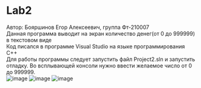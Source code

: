 # Lab2
Автор: Бояршинов Егор Алексеевич, группа Фт-210007  
Данная программа выводит на экран количество денег(от 0 до 999999) в текстовом виде  
Код писался в программе Visual Studio на языке программирования C++  
Для работы программы следует запустить файл Project2.sln и запустить отладку. Во всплывающей консоли нужно ввести желаемое число от 0 до 999999.  
![image](https://user-images.githubusercontent.com/113821959/190897736-097f94a8-860e-4824-9c5e-eebd90e9d86c.png)
![image](https://user-images.githubusercontent.com/113821959/190897754-38ef9aff-dc73-4804-97f4-3c170675bcdc.png)
![image](https://user-images.githubusercontent.com/113821959/190897791-6ceb00eb-d567-4302-b31c-cfd08d956c3d.png)
